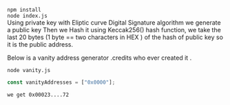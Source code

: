 `npm install `<br>
`node index.js ` <br>
Using private key with Eliptic curve Digital Signature algorithm we generate a public key
Then we Hash it using Keccak256() hash function,
we take the last 20 bytes (1 byte == two characters in HEX ) of the hash of public key so it is the public address.
<br>

Below is a vanity address generator .credits who ever created it .
<br>

`node vanity.js   `

```js
const vanityAddresses = ["0x0000"];
```

```
we get 0x00023....72
```
